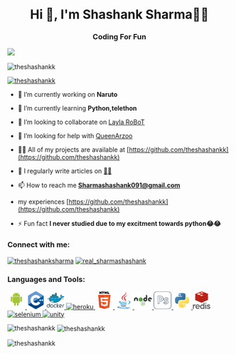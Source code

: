 <h1 align="center">Hi 👋, I'm Shashank Sharma🤗🤗</h1>
<h3 align="center">Coding For Fun</h3>

<img align='centre' src="https://wallpapercave.com/w/wp4974462" width='250"'>

<p align="left"> <img src="https://komarev.com/ghpvc/?username=theshashankk&label=Profile%20views&color=0e75b6&style=flat" alt="theshashankk" /> </p>

<p align="left"> <a href="https://github.com/ryo-ma/github-profile-trophy"><img src="https://github-profile-trophy.vercel.app/?username=theshashankk" alt="theshashankk" /></a> </p>

- 🔭 I’m currently working on **Naruto**

- 🌱 I’m currently learning **Python,telethon**

- 👯 I’m looking to collaborate on [Layla RoBoT](https://github.com/QueenArzoo/LaylaRobot)

- 🤝 I’m looking for help with [QueenArzoo](https://github.com/QueenArzoo/LaylaRobot)

- 👨‍💻 All of my projects are available at [https://github.com/theshashankk](https://github.com/theshashankk)

- 📝 I regularly write articles on [🤔🤔](🤔🤔)

- 📫 How to reach me **Sharmashashank091@gmail.com**

- my experiences [https://github.com/theshashankk](https://github.com/theshashankk)

- ⚡ Fun fact **I never studied due to my excitment towards python😂😂**

<h3 align="left">Connect with me:</h3>
<p align="left">
<a href="https://fb.com/theshashanksharma" target="blank"><img align="center" src="https://cdn.jsdelivr.net/npm/simple-icons@3.0.1/icons/facebook.svg" alt="theshashanksharma" height="30" width="40" /></a>
<a href="https://instagram.com/real_sharmashashank" target="blank"><img align="center" src="https://cdn.jsdelivr.net/npm/simple-icons@3.0.1/icons/instagram.svg" alt="real_sharmashashank" height="30" width="40" /></a>
</p>

<h3 align="left">Languages and Tools:</h3>
<p align="left"> <a href="https://developer.android.com" target="_blank"> <img src="https://raw.githubusercontent.com/devicons/devicon/master/icons/android/android-original-wordmark.svg" alt="android" width="40" height="40"/> </a> <a href="https://www.w3schools.com/cpp/" target="_blank"> <img src="https://raw.githubusercontent.com/devicons/devicon/master/icons/cplusplus/cplusplus-original.svg" alt="cplusplus" width="40" height="40"/> </a> <a href="https://www.docker.com/" target="_blank"> <img src="https://raw.githubusercontent.com/devicons/devicon/master/icons/docker/docker-original-wordmark.svg" alt="docker" width="40" height="40"/> </a> <a href="https://heroku.com" target="_blank"> <img src="https://www.vectorlogo.zone/logos/heroku/heroku-icon.svg" alt="heroku" width="40" height="40"/> </a> <a href="https://www.w3.org/html/" target="_blank"> <img src="https://raw.githubusercontent.com/devicons/devicon/master/icons/html5/html5-original-wordmark.svg" alt="html5" width="40" height="40"/> </a> <a href="https://www.java.com" target="_blank"> <img src="https://raw.githubusercontent.com/devicons/devicon/master/icons/java/java-original.svg" alt="java" width="40" height="40"/> </a> <a href="https://nodejs.org" target="_blank"> <img src="https://raw.githubusercontent.com/devicons/devicon/master/icons/nodejs/nodejs-original-wordmark.svg" alt="nodejs" width="40" height="40"/> </a> <a href="https://www.photoshop.com/en" target="_blank"> <img src="https://raw.githubusercontent.com/devicons/devicon/master/icons/photoshop/photoshop-line.svg" alt="photoshop" width="40" height="40"/> </a> <a href="https://www.python.org" target="_blank"> <img src="https://raw.githubusercontent.com/devicons/devicon/master/icons/python/python-original.svg" alt="python" width="40" height="40"/> </a> <a href="https://redis.io" target="_blank"> <img src="https://raw.githubusercontent.com/devicons/devicon/master/icons/redis/redis-original-wordmark.svg" alt="redis" width="40" height="40"/> </a> <a href="https://www.selenium.dev" target="_blank"> <img src="https://raw.githubusercontent.com/detain/svg-logos/780f25886640cef088af994181646db2f6b1a3f8/svg/selenium-logo.svg" alt="selenium" width="40" height="40"/> </a> <a href="https://unity.com/" target="_blank"> <img src="https://www.vectorlogo.zone/logos/unity3d/unity3d-icon.svg" alt="unity" width="40" height="40"/> </a> </p>

<p><img align="left" src="https://github-readme-stats.vercel.app/api/top-langs?username=theshashankk&show_icons=true&locale=en&layout=compact" alt="theshashankk" /></p>

<p>&nbsp;<img align="center" src="https://github-readme-stats.vercel.app/api?username=theshashankk&show_icons=true&locale=en" alt="theshashankk" /></p>

<p><img align="center" src="https://github-readme-streak-stats.herokuapp.com/?user=theshashankk&" alt="theshashankk" /></p>

